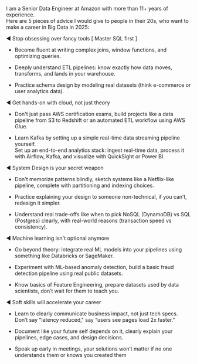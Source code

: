 I am a Senior Data Engineer at Amazon with more than 11+ years of experience.  
Here are 5 pieces of advice I would give to people in their 20s, who want to make a career in Big Data in 2025:  
  
◄ Stop obsessing over fancy tools [ Master SQL first ]  
- Become fluent at writing complex joins, window functions, and optimizing queries.  
  
- Deeply understand ETL pipelines: know exactly how data moves, transforms, and lands in your warehouse.  
  
- Practice schema design by modeling real datasets (think e-commerce or user analytics data).  
  
◄ Get hands-on with cloud, not just theory  
- Don't just pass AWS certification exams, build projects like a data pipeline from S3 to Redshift or an automated ETL workflow using AWS Glue.  
  
- Learn Kafka by setting up a simple real-time data streaming pipeline yourself.  
Set up an end-to-end analytics stack: ingest real-time data, process it with Airflow, Kafka, and visualize with QuickSight or Power BI.  
  
◄ System Design is your secret weapon  
- Don't memorize patterns blindly, sketch systems like a Netflix-like pipeline, complete with partitioning and indexing choices.  
  
- Practice explaining your design to someone non-technical, if you can’t, redesign it simpler.  
  
- Understand real trade-offs like when to pick NoSQL (DynamoDB) vs SQL (Postgres) clearly, with real-world reasons (transaction speed vs consistency).  
  
◄ Machine learning isn't optional anymore  
- Go beyond theory: integrate real ML models into your pipelines using something like Databricks or SageMaker.  
  
- Experiment with ML-based anomaly detection, build a basic fraud detection pipeline using real public datasets.  
  
- Know basics of Feature Engineering, prepare datasets used by data scientists, don’t wait for them to teach you.  
  
◄ Soft skills will accelerate your career  
- Learn to clearly communicate business impact, not just tech specs. Don’t say "latency reduced," say “users see pages load 2x faster.”  
  
- Document like your future self depends on it, clearly explain your pipelines, edge cases, and design decisions.  
  
- Speak up early in meetings, your solutions won’t matter if no one understands them or knows you created them
